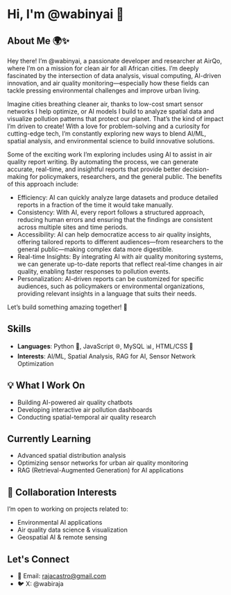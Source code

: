 # Hi, I'm @wabinyai 👋

## About Me 🌍✨

Hey there! I’m @wabinyai, a passionate developer and researcher at AirQo, where I’m on a mission for clean air for all African cities. I’m deeply fascinated by the intersection of data analysis, visual computing, AI-driven innovation, and air quality monitoring—especially how these fields can tackle pressing environmental challenges and improve urban living.

Imagine cities breathing cleaner air, thanks to low-cost smart sensor networks I help optimize, or AI models I build to analyze spatial data and visualize pollution patterns that protect our planet. That’s the kind of impact I’m driven to create! With a love for problem-solving and a curiosity for cutting-edge tech, I’m constantly exploring new ways to blend AI/ML, spatial analysis, and environmental science to build innovative solutions.

Some of the exciting work I’m exploring includes using AI to assist in air quality report writing. By automating the process, we can generate accurate, real-time, and insightful reports that provide better decision-making for policymakers, researchers, and the general public. The benefits of this approach include:

- Efficiency: AI can quickly analyze large datasets and produce detailed reports in a fraction of the time it would take manually.
- Consistency: With AI, every report follows a structured approach, reducing human errors and ensuring that the findings are consistent across multiple sites and time periods.
- Accessibility: AI can help democratize access to air quality insights, offering tailored reports to different audiences—from researchers to the general public—making complex data more digestible.
- Real-time Insights: By integrating AI with air quality monitoring systems, we can generate up-to-date reports that reflect real-time changes in air quality, enabling faster responses to pollution events.
- Personalization: AI-driven reports can be customized for specific audiences, such as policymakers or environmental organizations, providing relevant insights in a language that suits their needs.

Let’s build something amazing together! 🌱

## Skills
- **Languages**: Python 🐍, JavaScript 🌐, MySQL 📊, HTML/CSS 🎨
- **Interests**: AI/ML, Spatial Analysis, RAG for AI, Sensor Network Optimization
  
## 💡 What I Work On
- Building AI-powered air quality chatbots
- Developing interactive air pollution dashboards
- Conducting spatial-temporal air quality research

## Currently Learning
- Advanced spatial distribution analysis
- Optimizing sensor networks for urban air quality monitoring
- RAG (Retrieval-Augmented Generation) for AI applications

## 💞️ Collaboration Interests
I’m open to working on projects related to:

- Environmental AI applications
- Air quality data science & visualization
- Geospatial AI & remote sensing

## Let's Connect
- 📧 Email: rajacastro@gmail.com
- 🐦 X: @wabiraja 

 
 

<!---
wabinyai/wabinyai is a ✨ special ✨ repository because its `README.md` (this file) appears on your GitHub profile.
You can click the Preview link to take a look at your changes.
--->
